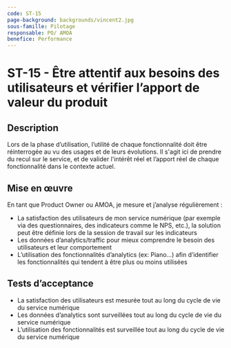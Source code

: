 ```yaml
---
code: ST-15
page-background: backgrounds/vincent2.jpg
sous-famille: Pilotage
responsable: PO/ AMOA
benefice: Performance
---
```

# ST-15 - Être attentif aux besoins des utilisateurs et vérifier l’apport de valeur du produit

## Description

Lors de la phase d’utilisation, l’utilité de chaque fonctionnalité doit être réinterrogée au vu des usages et de leurs évolutions. Il s'agit ici de prendre du recul sur le service, et de valider l'intérêt réel et l’apport réel de chaque fonctionnalité dans le contexte actuel.

## Mise en œuvre

En tant que Product Owner ou AMOA, je mesure et j’analyse régulièrement :

- La satisfaction des utilisateurs de mon service numérique (par exemple via des questionnaires, des indicateurs comme le NPS, etc.), la solution peut être définie lors de la session de travail sur les indicateurs
- Les données d’analytics/traffic pour mieux comprendre le besoin des utilisateurs et leur comportement
- L’utilisation des fonctionnalités d’analytics (ex: Piano…) afin d’identifier les fonctionnalités qui tendent à être plus ou moins utilisées

## Tests d’acceptance

- La satisfaction des utilisateurs est mesurée tout au long du cycle de vie du service numérique
- Les données d’analytics sont surveillées tout au long du cycle de vie du service numérique
- L’utilisation des fonctionnalités est surveillée tout au long du cycle de vie du service numérique
